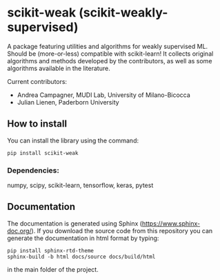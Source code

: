 # scikit-weak (scikit-weakly-supervised)
 A package featuring utilities and algorithms for weakly supervised ML.
 Should be (more-or-less) compatible with scikit-learn!
 It collects original algorithms and methods developed by the contributors,
 as well as some algorithms available in the literature.

 Current contributors:
 - Andrea Campagner, MUDI Lab, University of Milano-Bicocca
 - Julian Lienen, Paderborn University

 ## How to install
 You can install the library using the command:

 ```
 pip install scikit-weak
 ```
 
 ### Dependencies:
 numpy, scipy, scikit-learn, tensorflow, keras, pytest

 ## Documentation
 The documentation is generated using Sphinx (https://www.sphinx-doc.org/). 
 If you download the source code from this repository you can generate the documentation in html format by typing: 
 ```
 pip install sphinx-rtd-theme
 sphinx-build -b html docs/source docs/build/html
 ```
 in the main folder of the project.


